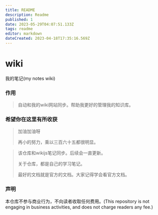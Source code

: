 ```yaml
---
title: README
description: Readme
published: 1
date: 2023-05-29T04:07:51.133Z
tags: readme
editor: markdown
dateCreated: 2023-04-18T17:35:16.569Z
---
```


# wiki
我的笔记(my notes wiki)


### 作用
> 自动和我的wiki网站同步。帮助我更好的管理我的知识库。


### 希望你在这里有所收获
> 加油加油呀
>
> 再小的努力，乘以三百六十五都很明显。


> 该仓库和wikijs笔记同步。后续会一直更新。
>
> 关于仓库，都是自己的学习笔记。
> 
> 最好的文档就是官方的文档。大家记得学会看官方文档。


### 声明
本仓库不参与商业行为，不向读者收取任何费用。(This repository is not engaging in business activities, and does not charge readers any fee.)
